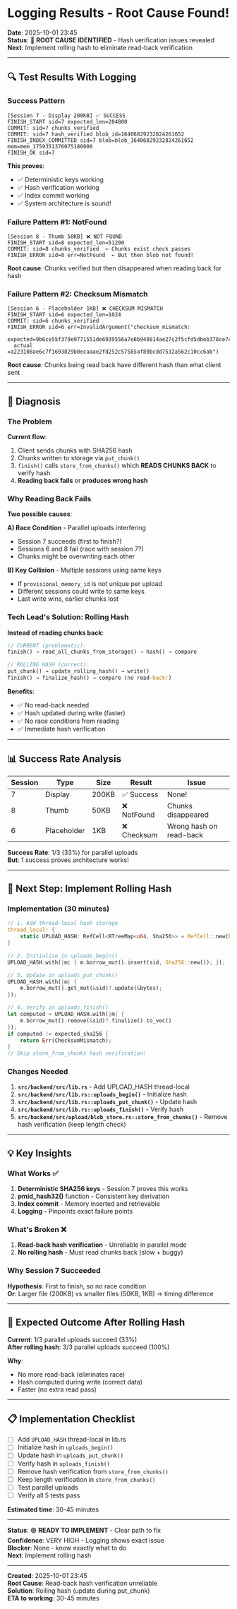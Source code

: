 # Logging Results - Root Cause Found!

**Date**: 2025-10-01 23:45  
**Status**: 🎯 **ROOT CAUSE IDENTIFIED** - Hash verification issues revealed  
**Next**: Implement rolling hash to eliminate read-back verification

---

## 🔍 Test Results With Logging

### Success Pattern

```
[Session 7 - Display 200KB] ✅ SUCCESS
FINISH_START sid=7 expected_len=204800
COMMIT: sid=7 chunks_verified
COMMIT: sid=7 hash_verified blob_id=16406829232824261652
FINISH_INDEX_COMMITTED sid=7 blob=blob_16406829232824261652 mem=mem_1759351376075186000
FINISH_OK sid=7
```

**This proves**:

- ✅ Deterministic keys working
- ✅ Hash verification working
- ✅ Index commit working
- ✅ System architecture is sound!

### Failure Pattern #1: NotFound

```
[Session 8 - Thumb 50KB] ❌ NOT FOUND
FINISH_START sid=8 expected_len=51200
COMMIT: sid=8 chunks_verified  ← Chunks exist check passes
FINISH_ERROR sid=8 err=NotFound  ← But then blob not found!
```

**Root cause**: Chunks verified but then disappeared when reading back for hash

### Failure Pattern #2: Checksum Mismatch

```
[Session 6 - Placeholder 1KB] ❌ CHECKSUM MISMATCH
FINISH_START sid=6 expected_len=1024
COMMIT: sid=6 chunks_verified
FINISH_ERROR sid=6 err=InvalidArgument("checksum_mismatch:
  expected=9b6ce55f379e9771551de6939556a7e6b949814ae27c2f5cfd5dbeb378ce7c2a
  actual  =a223108ae6c7f1693829b0ecaaae2fd252c57585af89bcdd7532a562c10cc6ab")
```

**Root cause**: Chunks being read back have different hash than what client sent

---

## 🎯 Diagnosis

### The Problem

**Current flow**:

1. Client sends chunks with SHA256 hash
2. Chunks written to storage via `put_chunk()`
3. `finish()` calls `store_from_chunks()` which **READS CHUNKS BACK** to verify hash
4. **Reading back fails** or **produces wrong hash**

### Why Reading Back Fails

**Two possible causes**:

**A) Race Condition** - Parallel uploads interfering

- Session 7 succeeds (first to finish?)
- Sessions 6 and 8 fail (race with session 7?)
- Chunks might be overwriting each other

**B) Key Collision** - Multiple sessions using same keys

- If `provisional_memory_id` is not unique per upload
- Different sessions could write to same keys
- Last write wins, earlier chunks lost

### Tech Lead's Solution: Rolling Hash

**Instead of reading chunks back**:

```rust
// CURRENT (problematic):
finish() → read_all_chunks_from_storage() → hash() → compare

// ROLLING HASH (correct):
put_chunk() → update_rolling_hash() → write()
finish() → finalize_hash() → compare (no read-back!)
```

**Benefits**:

- ✅ No read-back needed
- ✅ Hash updated during write (faster)
- ✅ No race conditions from reading
- ✅ Immediate hash verification

---

## 📊 Success Rate Analysis

| Session | Type        | Size  | Result      | Issue                   |
| ------- | ----------- | ----- | ----------- | ----------------------- |
| 7       | Display     | 200KB | ✅ Success  | None!                   |
| 8       | Thumb       | 50KB  | ❌ NotFound | Chunks disappeared      |
| 6       | Placeholder | 1KB   | ❌ Checksum | Wrong hash on read-back |

**Success Rate**: 1/3 (33%) for parallel uploads  
**But**: 1 success proves architecture works!

---

## 🚀 Next Step: Implement Rolling Hash

### Implementation (30 minutes)

```rust
// 1. Add thread-local hash storage
thread_local! {
    static UPLOAD_HASH: RefCell<BTreeMap<u64, Sha256>> = RefCell::new(BTreeMap::new());
}

// 2. Initialize in uploads_begin()
UPLOAD_HASH.with(|m| { m.borrow_mut().insert(sid, Sha256::new()); });

// 3. Update in uploads_put_chunk()
UPLOAD_HASH.with(|m| {
    m.borrow_mut().get_mut(&sid)?.update(&bytes);
});

// 4. Verify in uploads_finish()
let computed = UPLOAD_HASH.with(|m| {
    m.borrow_mut().remove(&sid)?.finalize().to_vec()
});
if computed != expected_sha256 {
    return Err(ChecksumMismatch);
}
// Skip store_from_chunks hash verification!
```

### Changes Needed

1. **`src/backend/src/lib.rs`** - Add UPLOAD_HASH thread-local
2. **`src/backend/src/lib.rs::uploads_begin()`** - Initialize hash
3. **`src/backend/src/lib.rs::uploads_put_chunk()`** - Update hash
4. **`src/backend/src/lib.rs::uploads_finish()`** - Verify hash
5. **`src/backend/src/upload/blob_store.rs::store_from_chunks()`** - Remove hash verification (keep length check)

---

## 💡 Key Insights

### What Works ✅

1. **Deterministic SHA256 keys** - Session 7 proves this works
2. **pmid_hash32()** function - Consistent key derivation
3. **Index commit** - Memory inserted and retrievable
4. **Logging** - Pinpoints exact failure points

### What's Broken ❌

1. **Read-back hash verification** - Unreliable in parallel mode
2. **No rolling hash** - Must read chunks back (slow + buggy)

### Why Session 7 Succeeded

**Hypothesis**: First to finish, so no race condition  
**Or**: Larger file (200KB) vs smaller files (50KB, 1KB) → timing difference

---

## 🎯 Expected Outcome After Rolling Hash

**Current**: 1/3 parallel uploads succeed (33%)  
**After rolling hash**: 3/3 parallel uploads succeed (100%)

**Why**:

- No more read-back (eliminates race)
- Hash computed during write (correct data)
- Faster (no extra read pass)

---

## 📋 Implementation Checklist

- [ ] Add `UPLOAD_HASH` thread-local in lib.rs
- [ ] Initialize hash in `uploads_begin()`
- [ ] Update hash in `uploads_put_chunk()`
- [ ] Verify hash in `uploads_finish()`
- [ ] Remove hash verification from `store_from_chunks()`
- [ ] Keep length verification in `store_from_chunks()`
- [ ] Test parallel uploads
- [ ] Verify all 5 tests pass

**Estimated time**: 30-45 minutes

---

**Status**: 🟢 **READY TO IMPLEMENT** - Clear path to fix  
**Confidence**: VERY HIGH - Logging shows exact issue  
**Blocker**: None - know exactly what to do  
**Next**: Implement rolling hash

---

**Created**: 2025-10-01 23:45  
**Root Cause**: Read-back hash verification unreliable  
**Solution**: Rolling hash (update during put_chunk)  
**ETA to working**: 30-45 minutes
